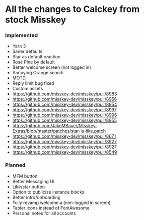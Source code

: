 # All the changes to Calckey from stock Misskey

### Implemented

- Yarn 3
- Saner defaults
- Star as default reaction
- Rosé Pine by default
- Better welcome screen (not logged in)
- Annoying Orange search
- MOTD
- Reply limit bug fixed
- Custom assets
- https://github.com/misskey-dev/misskey/pull/8983
- https://github.com/misskey-dev/misskey/pull/8956
- https://github.com/misskey-dev/misskey/pull/8954
- https://github.com/misskey-dev/misskey/pull/8997
- https://github.com/misskey-dev/misskey/pull/8996
- https://github.com/misskey-dev/misskey/pull/8955
- https://github.com/JakeMBauer/Misskey-Extras/blob/master/patches/star-is-like.patch
- https://github.com/misskey-dev/misskey/pull/8671
- https://github.com/misskey-dev/misskey/pull/8927
- https://github.com/misskey-dev/misskey/pull/8927
- https://github.com/misskey-dev/misskey/pull/8549

### Planned

- MFM button
- Better Messaging UI
- Like/star button
- Option to publicize instance blocks
- Better intro/onboarding
- Fully revamp welcome.a (non-logged in screen)
- Tabler icons instead of FontAwesome
- Personal notes for all accounts
